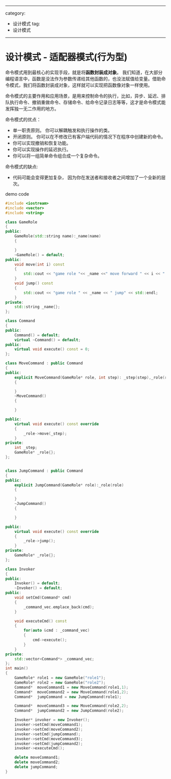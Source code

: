 
---
category: 
  - 设计模式
tag:
  - 设计模式
---

# 设计模式 - 适配器模式(行为型)

命令模式用到最核心的实现手段，就是将**函数封装成对象**。
我们知道，在大部分编程语言中，函数是没法作为参数传递给其他函数的，也没法赋值给变量。借助命令模式，我们将函数封装成对象，这样就可以实现把函数像对象一样使用。

命令模式的主要作用和应用场景，是用来控制命令的执行，比如，异步、延迟、排队执行命令、撤销重做命令、存储命令、给命令记录日志等等，这才是命令模式能发挥独一无二作用的地方。



命令模式的优点：
- 单一职责原则。 你可以解耦触发和执行操作的类。
- 开闭原则。 你可以在不修改已有客户端代码的情况下在程序中创建新的命令。
- 你可以实现撤销和恢复功能。
- 你可以实现操作的延迟执行。
- 你可以将一组简单命令组合成一个复杂命令。

命令模式的缺点:
- 代码可能会变得更加复杂， 因为你在发送者和接收者之间增加了一个全新的层次。


demo code
```cpp
#include <iostream>
#include <vector>
#include <string>

class GameRole
{
public:
    GameRole(std::string name):_name(name)
    {

    }
    ~GameRole() = default;
public:
    void move(int i) const
    {
        std::cout << "game role "<< _name <<" move forward " << i << " step" << std::endl;
    }
    void jump() const
    {
        std::cout << "game role " << _name << " jump" << std::endl;
    }
private:
    std::string _name{};
};

class Command
{
public:
    Command() = default;
    virtual ~Command() = default;
public:
    virtual void execute() const = 0;
};

class MoveCommand : public Command
{
public:
    explicit MoveCommand(GameRole* role, int step): _step(step),_role(role)
    {

    }
    ~MoveCommand()
    {

    }

public:
    virtual void execute() const override
    {
        _role->move(_step);
    }
private:
    int _step;
    GameRole* _role{};
};


class JumpCommand : public Command
{
public:
    explicit JumpCommand(GameRole* role):_role(role)
    {

    }
    ~JumpCommand()
    {

    }

public:
    virtual void execute() const override
    {
        _role->jump();
    }
private:
    GameRole* _role{};
};

class Invoker
{
public:
    Invoker() = default;
    ~Invoker() = default;
public:
    void setCmd(Command* cmd)
    {
        _command_vec.emplace_back(cmd);
    }

    void executeCmd() const
    {
        for(auto &cmd : _command_vec)
        {
            cmd->execute();
        }
    }
private:
    std::vector<Command*> _command_vec;
};
int main()
{
    GameRole* role1 = new GameRole("role1");
    GameRole* role2 = new GameRole("role2");   
    Command*  moveCommand1 = new MoveCommand(role1,1);
    Command*  moveCommand2 = new MoveCommand(role1,2);
    Command*  jumpCommand = new JumpCommand(role1);

    Command*  moveCommand3 = new MoveCommand(role2,2);
    Command*  jumpCommand2 = new JumpCommand(role2);

    Invoker* invoker = new Invoker();
    invoker->setCmd(moveCommand1);
    invoker->setCmd(moveCommand2);   
    invoker->setCmd(jumpCommand); 
    invoker->setCmd(moveCommand3);   
    invoker->setCmd(jumpCommand2);       
    invoker->executeCmd();

    delete moveCommand1;
    delete moveCommand2;
    delete jumpCommand;
}
```